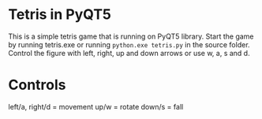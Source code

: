 # Tetris in PyQT5

This is a simple tetris game that is running on PyQT5 library.
Start the game by running tetris.exe or running `python.exe tetris.py` in the source folder.
Control the figure with left, right, up and down arrows or use w, a, s and d.

# Controls

left/a, right/d = movement
up/w = rotate
down/s = fall
